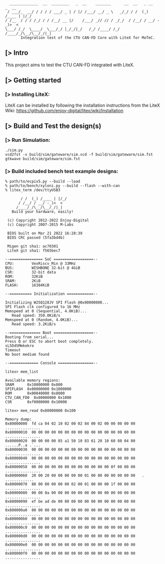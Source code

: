 

      _____________  __  ________   _  __    _______      __  __   _ __      _  __
     / ___/_  __/ / / / / ___/ _ | / |/ /___/ __/ _ \   _/_/ / /  (_) /____ | |/_/
    / /__  / / / /_/ / / /__/ __ |/    /___/ _// // / _/_/  / /__/ / __/ -_)>  <
    \___/ /_/  \____/  \___/_/ |_/_/|_/   /_/ /____/ /_/   /____/_/\__/\__/_/|_|
           Integration test of the CTU CAN-FD Core with LiteX for MoTeC.


[> Intro
--------

This project aims to test the CTU CAN-FD integrated with LiteX.

[> Getting started
------------------
### [> Installing LiteX:

LiteX can be installed by following the installation instructions from the LiteX Wiki: https://github.com/enjoy-digital/litex/wiki/Installation

[> Build and Test the design(s)
---------------------------------

### [> Run Simulation:

    ./sim.py
    vcd2fst -v build/sim/gateware/sim.vcd -f build/sim/gateware/sim.fst
    gtkwave build/sim/gateware/sim.fst

### [> Build included bench test example designs:

    % path/to/ecpix5.py --build --load
    % path/to/bench/xyloni.py --build --flash --with-can
    % litex_term /dev/ttyUSB3

```
       / /  (_) /____ | |/_/
      / /__/ / __/ -_)>  <
     /____/_/\__/\__/_/|_|
   Build your hardware, easily!

 (c) Copyright 2012-2022 Enjoy-Digital
 (c) Copyright 2007-2015 M-Labs

 BIOS built on Mar 21 2022 16:28:39
 BIOS CRC passed (5fa3bd4b)

 Migen git sha1: ac70301
 LiteX git sha1: f565bec7

--=============== SoC ==================--
CPU:		VexRiscv_Min @ 33MHz
BUS:		WISHBONE 32-bit @ 4GiB
CSR:		32-bit data
ROM:		32KiB
SRAM:		2KiB
FLASH:		16384KiB

--========== Initialization ============--

Initializing W25Q128JV SPI Flash @0x00000000...
SPI Flash clk configured to 16 MHz
Memspeed at 0 (Sequential, 4.0KiB)...
   Read speed: 350.0KiB/s
Memspeed at 0 (Random, 4.0KiB)...
   Read speed: 3.2KiB/s

--============== Boot ==================--
Booting from serial...
Press Q or ESC to abort boot completely.
sL5DdSMmkekro
Timeout
No boot medium found

--============= Console ================--

litex> mem_list

Available memory regions:
SRAM      0x10000000 0x800
SPIFLASH  0x00000000 0x1000000
ROM       0x00040000 0x8000
CTU_CAN_FD0  0x80000000 0x1000
CSR       0xf0000000 0x10000

litex> mem_read 0x80000000 0x100

Memory dump:
0x80000000  fd ca 04 02 10 02 00 02 84 00 02 00 00 00 00 00  ................
0x80000010  00 00 00 00 00 00 00 00 00 00 00 00 00 00 00 00  ................
0x80000020  00 00 00 00 85 a1 50 10 83 61 20 10 60 80 04 00  ......P..a .`...
0x80000030  00 00 00 00 00 00 00 00 00 00 00 00 00 00 00 00  ................
0x80000040  00 00 00 00 00 00 00 00 00 00 00 00 00 00 00 00  ................
0x80000050  00 00 00 00 00 00 00 00 00 00 00 00 0f 00 00 00  ................
0x80000060  20 00 20 00 00 00 00 00 01 00 00 00 00 00 00 00   . .............
0x80000070  88 00 00 00 00 00 02 00 01 00 00 00 1f 00 00 00  ................
0x80000080  00 00 0a 00 00 00 00 00 00 00 00 00 00 00 00 00  ................
0x80000090  ef be ad de 00 00 00 00 00 00 00 00 00 00 00 00  ................
0x800000a0  00 00 00 00 00 00 00 00 00 00 00 00 00 00 00 00  ................
0x800000b0  00 00 00 00 00 00 00 00 00 00 00 00 00 00 00 00  ................
0x800000c0  00 00 00 00 00 00 00 00 00 00 00 00 00 00 00 00  ................
0x800000d0  00 00 00 00 00 00 00 00 00 00 00 00 00 00 00 00  ................
0x800000e0  00 00 00 00 00 00 00 00 00 00 00 00 00 00 00 00  ................
0x800000f0  00 00 00 00 00 00 00 00 00 00 00 00 00 00 00 00  ................
```
